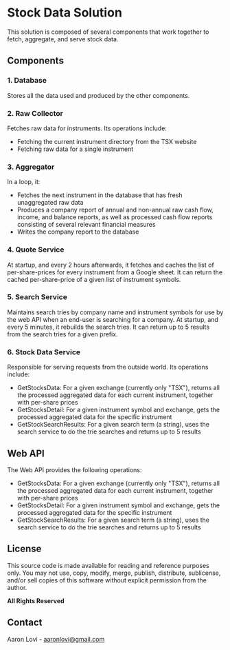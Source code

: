 # Stock Data Solution

This solution is composed of several components that work together to fetch, aggregate, and serve stock data.

## Components

### 1. Database

Stores all the data used and produced by the other components.

### 2. Raw Collector

Fetches raw data for instruments. Its operations include:

- Fetching the current instrument directory from the TSX website
- Fetching raw data for a single instrument

### 3. Aggregator

In a loop, it:

- Fetches the next instrument in the database that has fresh unaggregated raw data
- Produces a company report of annual and non-annual raw cash flow, income, and balance reports, as well as processed cash flow reports consisting of several relevant financial measures
- Writes the company report to the database

### 4. Quote Service

At startup, and every 2 hours afterwards, it fetches and caches the list of per-share-prices for every instrument from a Google sheet. It can return the cached per-share-price of a given list of instrument symbols.

### 5. Search Service

Maintains search tries by company name and instrument symbols for use by the web API when an end-user is searching for a company. At startup, and every 5 minutes, it rebuilds the search tries. It can return up to 5 results from the search tries for a given prefix.

### 6. Stock Data Service

Responsible for serving requests from the outside world. Its operations include:

- GetStocksData: For a given exchange (currently only "TSX"), returns all the processed aggregated data for each current instrument, together with per-share prices
- GetStocksDetail: For a given instrument symbol and exchange, gets the processed aggregated data for the specific instrument
- GetStockSearchResults: For a given search term (a string), uses the search service to do the trie searches and returns up to 5 results

## Web API

The Web API provides the following operations:

- GetStocksData: For a given exchange (currently only "TSX"), returns all the processed aggregated data for each current instrument, together with per-share prices
- GetStocksDetail: For a given instrument symbol and exchange, gets the processed aggregated data for the specific instrument
- GetStockSearchResults: For a given search term (a string), uses the search service to do the trie searches and returns up to 5 results

## License

This source code is made available for reading and reference purposes only. You may not use, copy, modify, merge, publish, distribute, sublicense, and/or sell copies of this software without explicit permission from the author.

**All Rights Reserved**

## Contact

Aaron Lovi - aaronlovi@gmail.com
